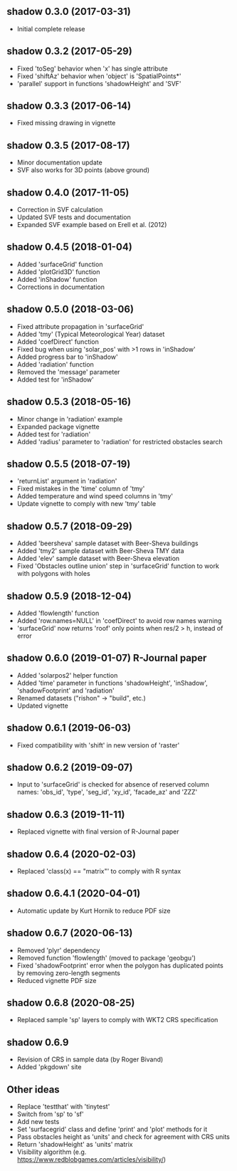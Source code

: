 ## shadow 0.3.0 (2017-03-31)

* Initial complete release

## shadow 0.3.2 (2017-05-29)

* Fixed 'toSeg' behavior when 'x' has single attribute 
* Fixed 'shiftAz' behavior when 'object' is 'SpatialPoints*' 
* 'parallel' support in functions 'shadowHeight' and 'SVF'

## shadow 0.3.3 (2017-06-14)

* Fixed missing drawing in vignette

## shadow 0.3.5 (2017-08-17)

* Minor documentation update
* SVF also works for 3D points (above ground)

## shadow 0.4.0 (2017-11-05)

* Correction in SVF calculation
* Updated SVF tests and documentation
* Expanded SVF example based on Erell et al. (2012)

## shadow 0.4.5 (2018-01-04)

* Added 'surfaceGrid' function
* Added 'plotGrid3D' function
* Added 'inShadow' function
* Corrections in documentation

## shadow 0.5.0 (2018-03-06)

* Fixed attribute propagation in 'surfaceGrid'
* Added 'tmy' (Typical Meteorological Year) dataset
* Added 'coefDirect' function
* Fixed bug when using 'solar_pos' with >1 rows in 'inShadow'
* Added progress bar to 'inShadow'
* Added 'radiation' function
* Removed the 'message' parameter
* Added test for 'inShadow'

## shadow 0.5.3 (2018-05-16)

* Minor change in 'radiation' example
* Expanded package vignette
* Added test for 'radiation'
* Added 'radius' parameter to 'radiation' for restricted obstacles search

## shadow 0.5.5 (2018-07-19)

* 'returnList' argument in 'radiation'
* Fixed mistakes in the 'time' column of 'tmy'
* Added temperature and wind speed columns in 'tmy'
* Update vignette to comply with new 'tmy' table

## shadow 0.5.7 (2018-09-29)

* Added 'beersheva' sample dataset with Beer-Sheva buildings
* Added 'tmy2' sample dataset with Beer-Sheva TMY data
* Added 'elev' sample dataset with Beer-Sheva elevation
* Fixed 'Obstacles outline union' step in 'surfaceGrid' function to work with polygons with holes

## shadow 0.5.9 (2018-12-04)

* Added 'flowlength' function
* Added 'row.names=NULL' in 'coefDirect' to avoid row names warning
* 'surfaceGrid' now returns 'roof' only points when res/2 > h, instead of error

## shadow 0.6.0 (2019-01-07) R-Journal paper

* Added 'solarpos2' helper function
* Added 'time' parameter in functions 'shadowHeight', 'inShadow', 'shadowFootprint' and 'radiation'
* Renamed datasets ("rishon" -> "build", etc.)
* Updated vignette

## shadow 0.6.1 (2019-06-03)

* Fixed compatibility with 'shift' in new version of 'raster'

## shadow 0.6.2 (2019-09-07)

* Input to 'surfaceGrid' is checked for absence of reserved column names: 'obs_id', 'type', 'seg_id', 'xy_id', 'facade_az' and 'ZZZ'

## shadow 0.6.3 (2019-11-11)

* Replaced vignette with final version of R-Journal paper

## shadow 0.6.4 (2020-02-03)

* Replaced 'class(x) == "matrix"' to comply with R syntax

## shadow 0.6.4.1 (2020-04-01)

* Automatic update by Kurt Hornik to reduce PDF size

## shadow 0.6.7 (2020-06-13)

* Removed 'plyr' dependency
* Removed function 'flowlength' (moved to package 'geobgu')
* Fixed 'shadowFootprint' error when the polygon has duplicated points by removing zero-length segments
* Reduced vignette PDF size

## shadow 0.6.8 (2020-08-25)

* Replaced sample 'sp' layers to comply with WKT2 CRS specification

## shadow 0.6.9

* Revision of CRS in sample data (by Roger Bivand)
* Added 'pkgdown' site

## Other ideas

* Replace 'testthat' with 'tinytest'
* Switch from 'sp' to 'sf'
* Add new tests
* Set 'surfacegrid' class and define 'print' and 'plot' methods for it
* Pass obstacles height as 'units' and check for agreement with CRS units
* Return 'shadowHeight' as 'units' matrix
* Visibility algorithm (e.g. https://www.redblobgames.com/articles/visibility/)
